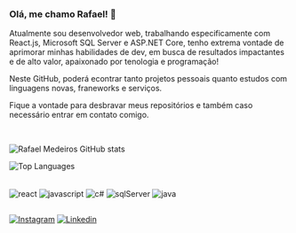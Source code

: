 ### Olá, me chamo Rafael! 🫡 

Atualmente sou desenvolvedor web, trabalhando especificamente com React.js, Microsoft SQL Server e ASP.NET Core, tenho extrema vontade de aprimorar minhas habilidades de dev, em busca de resultados impactantes e de alto valor, apaixonado por tenologia e programação!

Neste GitHub, poderá econtrar tanto projetos pessoais quanto estudos com linguagens novas, franeworks e serviços.

Fique a vontade para desbravar meus repositórios e também caso necessário entrar em contato comigo.

</br>

![Rafael Medeiros GitHub stats](https://github-readme-stats.vercel.app/api?username=medeiros-rafael&show_icons=true&theme=dracula)

![Top Languages](https://github-readme-stats.vercel.app/api/top-langs/?username=medeiros-rafael&layout=compact&theme=dracula)

<div style='display: inline_block'><br/>
  <img align='center' alt='react' src='https://img.shields.io/badge/React-20232A?style=for-the-badge&logo=react&logoColor=61DAFB' />
  <img align='center' alt='javascript' src='https://img.shields.io/badge/JavaScript-F7DF1E?style=for-the-badge&logo=javascript&logoColor=black' />
  <img align='center' alt='c#' src='https://img.shields.io/badge/C%23-239120?style=for-the-badge&logo=c-sharp&logoColor=white' />
  <img align='center' alt='sqlServer' src='https://img.shields.io/badge/Microsoft_SQL_Server-CC2927?style=for-the-badge&logo=microsoft-sql-server&logoColor=white' />
  <img align='center' alt='java' src='https://img.shields.io/badge/Java-ED8B00?style=for-the-badge&logo=openjdk&logoColor=white' />
</div>

##

[![Instagram](https://img.shields.io/badge/Instagram-E4405F?style=for-the-badge&logo=instagram&logoColor=white)](https://www.instagram.com/_medeirosrafael)
[![Linkedin](https://img.shields.io/badge/LinkedIn-0077B5?style=for-the-badge&logo=linkedin&logoColor=white)](https://www.linkedin.com/in/rafael-da-silva-medeiros)
